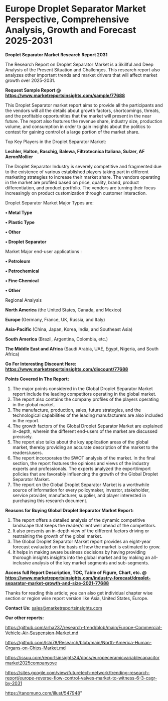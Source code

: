 # Europe Droplet Separator Market Perspective, Comprehensive Analysis, Growth and Forecast 2025-2031

<strong>Droplet Separator Market Research Report 2031</strong>

The Research Report on Droplet Separator Market is a Skillful and Deep Analysis of the Present Situation and Challenges. This research report also analyzes other important trends and market drivers that will affect market growth over 2025-2031.

<strong>Request Sample Report @ <a href=https://www.marketreportsinsights.com/sample/77688>https://www.marketreportsinsights.com/sample/77688</a></strong>

This Droplet Separator market report aims to provide all the participants and the vendors will all the details about growth factors, shortcomings, threats, and the profitable opportunities that the market will present in the near future. The report also features the revenue share, industry size, production volume, and consumption in order to gain insights about the politics to contest for gaining control of a large portion of the market share.

Top Key Players in the Droplet Separator Market:

<strong>Lechler, Halton, Raschig, Balewa, Filtrotecnica Italiana, Sulzer, AF AeronMollier</strong>

The Droplet Separator Industry is severely competitive and fragmented due to the existence of various established players taking part in different marketing strategies to increase their market share. The vendors operating in the market are profiled based on price, quality, brand, product differentiation, and product portfolio. The vendors are turning their focus increasingly on product customization through customer interaction.

Droplet Separator Market Major Types are:

<strong>• Metal Type

• Plastic Type

• Other

• Droplet Separator</strong>

Market Major end-user applications :

<strong>• Petroleum

• Petrochemical

• Fine Chemical

• Other</strong>

Regional Analysis

</u><strong><b>North America</b></strong> (the United States, Canada, and Mexico)

<strong><b>Europe </b></strong>(Germany, France, UK, Russia, and Italy)

<strong><b>Asia-Pacific</b></strong> (China, Japan, Korea, India, and Southeast Asia)

<strong><b>South America</b></strong> (Brazil, Argentina, Colombia, etc.)

<strong><b>The Middle East and Africa</b></strong> (Saudi Arabia, UAE, Egypt, Nigeria, and South Africa)

<strong>Go For Interesting Discount Here: <a href=https://www.marketreportsinsights.com/discount/77688>https://www.marketreportsinsights.com/discount/77688</a></strong>

<strong>Points Covered in The Report:</strong>
<ol>
  <li>The major points considered in the Global Droplet Separator Market report include the leading competitors operating in the global market.</li>
  <li>The report also contains the company profiles of the players operating in the global market.</li>
  <li>The manufacture, production, sales, future strategies, and the technological capabilities of the leading manufacturers are also included in the report.</li>
  <li>The growth factors of the Global Droplet Separator Market are explained in-depth, wherein the different end-users of the market are discussed precisely.</li>
  <li>The report also talks about the key application areas of the global market, thereby providing an accurate description of the market to the readers/users.</li>
  <li>The report incorporates the SWOT analysis of the market. In the final section, the report features the opinions and views of the industry experts and professionals. The experts analyzed the export/import policies that are favorably influencing the growth of the Global Droplet Separator Market.</li>
  <li>The report on the Global Droplet Separator Market is a worthwhile source of information for every policymaker, investor, stakeholder, service provider, manufacturer, supplier, and player interested in purchasing this research document.</li>
</ol>
<strong>Reasons for Buying Global Droplet Separator Market Report:</strong>

<ol>
  <li>The report offers a detailed analysis of the dynamic competitive landscape that keeps the reader/client well ahead of the competitors.</li>
  <li>It also presents an in-depth view of the different factors driving or restraining the growth of the global market.</li>
  <li>The Global Droplet Separator Market report provides an eight-year forecast evaluated on the basis of how the market is estimated to grow.</li>
  <li>It helps in making aware business decisions by having providing thorough insights insights into the global market and by making an all-inclusive analysis of the key market segments and sub-segments.</li>
</ol>
<strong>Access full Report Description, TOC, Table of Figure, Chart, etc. @ <a href=https://www.marketreportsinsights.com/industry-forecast/droplet-separator-market-growth-and-size-2021-77688>https://www.marketreportsinsights.com/industry-forecast/droplet-separator-market-growth-and-size-2021-77688</a></strong>


Thanks for reading this article; you can also get individual chapter wise section or region wise report version like Asia, United States, Europe.

<strong>Contact Us:</strong>
sales@marketreportsinsights.com

<strong>Our other reports:</strong>

<a href=https://github.com/arha237/research-trend/blob/main/Europe-Commercial-Vehicle-Air-Suspension-Market.md>https://github.com/arha237/research-trend/blob/main/Europe-Commercial-Vehicle-Air-Suspension-Market.md</a>

<a href=https://github.com/Ishi78/Research/blob/main/North-America-Human-Organs-on-Chips-Market.md>https://github.com/Ishi78/Research/blob/main/North-America-Human-Organs-on-Chips-Market.md</a>

<a href=https://issuu.com/reportsinsights24/docs/europeceramicvariablecapacitormarket2025companyove>https://issuu.com/reportsinsights24/docs/europeceramicvariablecapacitormarket2025companyove</a>

<a href=https://sites.google.com/view/futuretech-network/trending-research-report/europe-reverse-flow-control-valves-market-to-witness-6-3-cagr-by-2031>https://sites.google.com/view/futuretech-network/trending-research-report/europe-reverse-flow-control-valves-market-to-witness-6-3-cagr-by-2031</a>

<a href=https://tanomuno.com/illust/547948>https://tanomuno.com/illust/547948</a>"
